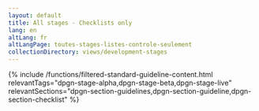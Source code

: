```yaml
---
layout: default
title: All stages - Checklists only
lang: en
altLang: fr
altLangPage: toutes-stages-listes-controle-seulement
collectionDirectory: views/development-stages
---
```


{% include /functions/filtered-standard-guideline-content.html relevantTags="dpgn-stage-alpha,dpgn-stage-beta,dpgn-stage-live" relevantSections="dpgn-section-guidelines,dpgn-section-guideline,dpgn-section-checklist" %}
